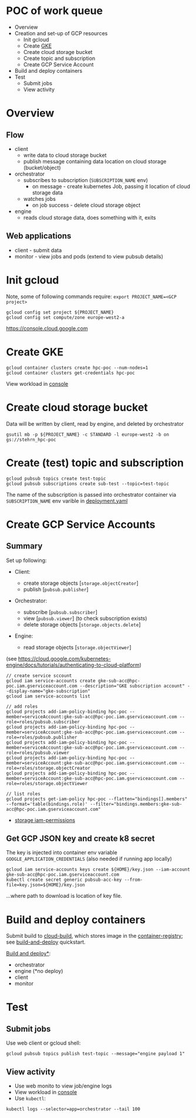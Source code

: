 
# POC of work queue

* Overview
* Creation and set-up of GCP resources
  * Init gcloud
  * Create [GKE](https://cloud.google.com/kubernetes-engine/docs/quickstart) 
  * Create cloud storage bucket 
  * Create topic and subscription
  * Create GCP Service Account 
* Build and deploy containers  
* Test
  * Submit jobs
  * View activity

# Overview 
## Flow
* client 
  * write data to cloud storage bucket
  * publish message containing data location on cloud storage (bucket/object)
* orchestrator 
  * subscribes to subscription (`SUBSCRIPTION_NAME` env)
    * on message - create kubernetes Job, passing it location of cloud storage data
  * watches jobs
    * on job success - delete cloud storage object
* engine
   * reads cloud storage data, does something with it, exits

## Web applications
 * client - submit data 
 * monitor - view jobs and pods (extend to view pubsub details)

# Init gcloud
Note, some of following commands require: `export PROJECT_NAME=<GCP project>`

```
gcloud config set project ${PROJECT_NAME}
gcloud config set compute/zone europe-west2-a
```

https://console.cloud.google.com

# Create GKE 
```
gcloud container clusters create hpc-poc --num-nodes=1
gcloud container clusters get-credentials hpc-poc
```

View workload in [console](https://console.cloud.google.com/kubernetes/workload/)

# Create cloud storage bucket 
Data will be written by client, read by engine, and deleted by orchestrator
```
gsutil mb -p ${PROJECT_NAME} -c STANDARD -l europe-west2 -b on gs://stehrn_hpc-poc
```

# Create (test) topic and subscription
```
gcloud pubsub topics create test-topic
gcloud pubsub subscriptions create sub-test --topic=test-topic
```
The name of the subscription is passed into orchestrator container via `SUBSCRIPTION_NAME` env varible in [deployment.yaml](orchestrator/deployment.yaml)

# Create GCP Service Accounts 
## Summary
Set up following:
* Client: 
  * create storage objects [`storage.objectCreator`]
  * publish [`pubsub.publisher`]

* Orchestrator:
  * subscribe [`pubsub.subscriber`]
  * view [`pubsub.viewer`] (to check subscription exists)
  * delete storage objects [`storage.objects.delete`]

* Engine:
  * read storage objects [`storage.objectViewer`]

(see https://cloud.google.com/kubernetes-engine/docs/tutorials/authenticating-to-cloud-platform)

```
// create service sccount 
gcloud iam service-accounts create gke-sub-acc@hpc-poc.iam.gserviceaccount.com --description="GKE subscription account" --display-name="gke-subscription"
gcloud iam service-accounts list

// add roles
gcloud projects add-iam-policy-binding hpc-poc --member=serviceAccount:gke-sub-acc@hpc-poc.iam.gserviceaccount.com --role=roles/pubsub.subscriber 
gcloud projects add-iam-policy-binding hpc-poc --member=serviceAccount:gke-sub-acc@hpc-poc.iam.gserviceaccount.com --role=roles/pubsub.publisher
gcloud projects add-iam-policy-binding hpc-poc --member=serviceAccount:gke-sub-acc@hpc-poc.iam.gserviceaccount.com --role=roles/pubsub.viewer
gcloud projects add-iam-policy-binding hpc-poc --member=serviceAccount:gke-sub-acc@hpc-poc.iam.gserviceaccount.com --role=roles/storage.objectCreator
gcloud projects add-iam-policy-binding hpc-poc --member=serviceAccount:gke-sub-acc@hpc-poc.iam.gserviceaccount.com --role=roles/storage.objectViewer

// list roles
gcloud projects get-iam-policy hpc-poc --flatten="bindings[].members" --format='table(bindings.role)' --filter="bindings.members:gke-sub-acc@hpc-poc.iam.gserviceaccount.com"
```

* [storage iam-permissions](https://cloud.google.com/storage/docs/access-control/using-iam-permissions)

## Get GCP JSON key and create k8 secret
The key is injected into container env variable `GOOGLE_APPLICATION_CREDENTIALS` (also needed if running app locally)

```
gcloud iam service-accounts keys create ${HOME}/key.json --iam-account gke-sub-acc@hpc-poc.iam.gserviceaccount.com 
kubectl create secret generic pubsub-acc-key --from-file=key.json=${HOME}/key.json
```
...where path to download is location of key file.

# Build and deploy containers
Submit build to [cloud-build](https://cloud.google.com/cloud-build), which stores image in the [container-registry](https://cloud.google.com/container-registry); see [build-and-deploy](https://cloud.google.com/run/docs/quickstarts/build-and-deploy) quickstart.

[Build and deploy*](BUILD_AND_DEPLOY.md):
* orchestrator
* engine (*no deploy)
* client
* monitor

# Test
## Submit jobs
Use web client or gcloud shell:
```
gcloud pubsub topics publish test-topic --message="engine payload 1"
```

## View activity
* Use web monito to view job/engine logs
* View workload in [console](https://console.cloud.google.com/kubernetes/workload/)
* Use `kubectl`:
```
kubectl logs --selector=app=orchestrator --tail 100
```
